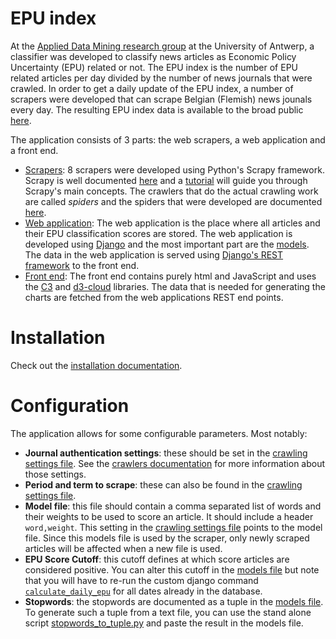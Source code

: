 # EPU index

At the [Applied Data Mining research group](http://www.applieddatamining.com/) at the University of Antwerp, a
classifier was developed to classify news articles as Economic Policy Uncertainty (EPU) related or not. The EPU index is
the number of EPU related articles per day divided by the number of news journals that were crawled. In order to get a
daily update of the EPU index, a number of scrapers were developed that can scrape Belgian (Flemish) news jounals every
day. The resulting EPU index data is available to the broad public [here](#link-does-not-work-yet).

The application consists of 3 parts: the web scrapers, a web application and a front end.

* [Scrapers](./news_scrapers): 8 scrapers were developed using Python's Scrapy framework. Scrapy is well documented
[here](http://doc.scrapy.org/en/0.24/) and a [tutorial](http://doc.scrapy.org/en/0.24/intro/tutorial.html) will guide
you through Scrapy's main concepts. The crawlers that do the actual crawling work are called *spiders* and the spiders
that were developed are documented [here](./news_scrapers/epu_scrapy/spiders).
* [Web application](./webapp): The web application is the place where all articles and their EPU classification scores
are stored. The web application is developed using [Django](https://www.djangoproject.com/) and the most important part
are the [models](./webapp/epu_index/models.py). The data in the web application is served using [Django's REST
framework](http://www.django-rest-framework.org/) to the front end.
* [Front end](./frontend): The front end contains purely html and JavaScript and uses the [C3](http://c3js.org/) and
[d3-cloud](https://github.com/jasondavies/d3-cloud) libraries. The data that is needed for generating the charts are
fetched from the web applications REST end points.

# Installation

Check out the [installation documentation](installation.md).

# Configuration

The application allows for some configurable parameters. Most notably:

* **Journal authentication settings**: these should be set in the [crawling settings
file](news_scrapers/epu_scrapy/crawling_settings.example.json). See the [crawlers documentation](news_scrapers/epu_scrapy)
for more information about those settings.
* **Period and term to scrape**: these can also be found in the [crawling settings
file](news_scrapers/epu_scrapy/crawling_settings.example.json).
* **Model file**: this file should contain a comma separated list of words and their weights to be used to score an
article. It should include a header `word,weight`. This setting in the [crawling settings
file](news_scrapers/epu_scrapy/crawling_settings.example.json) points to the model file. Since this models file is used
by the scraper, only newly scraped articles will be affected when a new file is used.
* **EPU Score Cutoff**: this cutoff defines at which score articles are considered positive. You can alter this cutoff
in the [models file](webapp/epu_index/models.py#L7) but note that you will have to re-run the custom django command
[`calculate_daily_epu`](webapp/epu_index/management/commands) for all dates already in the database.
* **Stopwords**: the stopwords are documented as a tuple in the [models file](webapp/epu_index/models.py#L5). To generate
such a tuple from a text file, you can use the stand alone script [stopwords_to_tuple.py](stopwords_to_tuple.py) and
paste the result in the models file.